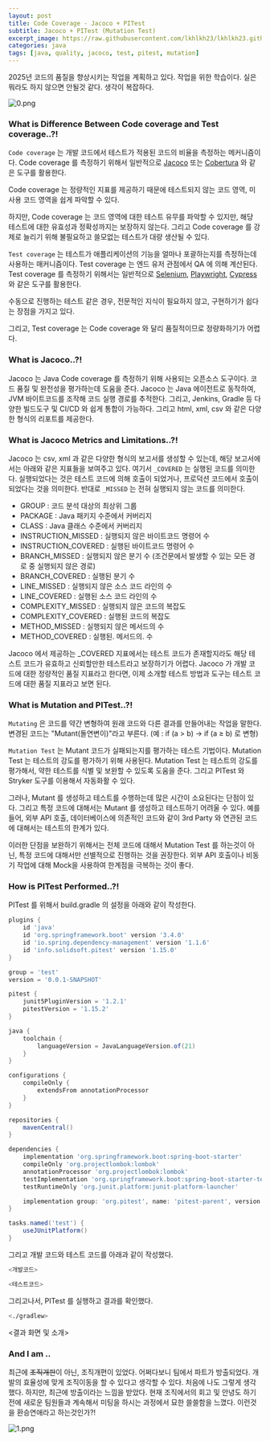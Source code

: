 ```yaml
---
layout: post
title: Code Coverage - Jacoco + PITest
subtitle: Jacoco + PITest (Mutation Test)
excerpt_image: https://raw.githubusercontent.com/lkhlkh23/lkhlkh23.github.io/master/images/2024-12-03/banner.png
categories: java
tags: [java, quality, jacoco, test, pitest, mutation]
---
```

2025년 코드의 품질을 향상시키는 작업을 계획하고 있다. 작업을 위한 학습이다. 실은 뭐라도 하지 않으면 안될것 같다. 생각이 복잡하다.

![0.png](https://raw.githubusercontent.com/lkhlkh23/lkhlkh23.github.io/master/images/2024-12-03/0.png)

### What is Difference Between Code coverage and Test coverage..?!

`Code coverage` 는 개발 코드에서 테스트가 적용된 코드의 비율을 측정하는 메커니즘이다. Code coverage 를 측정하기 위해서 일반적으로 [Jacoco](https://www.baeldung.com/jacoco) 또는 [Cobertura](https://www.baeldung.com/cobertura) 와 같은 도구를 활용한다.

Code coverage 는 정량적인 지표를 제공하기 때문에 테스트되지 않는 코드 영역, 미사용 코드 영역을 쉽게 파악할 수 있다.

하지만, Code coverage 는 코드 영역에 대한 테스트 유무를 파악할 수 있지만, 해당 테스트에 대한 유효성과 정확성까지는 보장하지 않는다. 그리고 Code coverage 를 강제로 늘리기 위해 불필요하고 쓸모없는 테스트가 대량 생산될 수 있다.

`Test coverage` 는 테스트가 애플리케이션의 기능을 얼마나 포괄하는지를 측정하는데 사용하는 매커니즘이다. Test coverage 는 엔드 유저 관점에서 QA 에 의해 계산된다. Test coverage 를 측정하기 위해서는 일반적으로 [Selenium](https://www.baeldung.com/selenium-webdriver-page-object), [Playwright](https://playwright.dev/), [Cypress](https://www.cypress.io/) 와 같은 도구를 활용한다.

수동으로 진행하는 테스트 같은 경우, 전문적인 지식이 필요하지 않고, 구현하기가 쉽다는 장점을 가지고 있다.

그리고, Test coverage 는 Code coverage 와 달리 품질적이므로 정량화하기가 어렵다.

### What is Jacoco..?!

Jacoco 는 Java Code coverage 를 측정하기 위해 사용되는 오픈소스 도구이다. 코드 품질 및 완전성을 평가하는데 도움을 준다. Jacoco 는 Java 에이전트로 동작하여, JVM 바이트코드를 조작해 코드 실행 경로를 추적한다. 그리고, Jenkins, Gradle 등 다양한 빌드도구 및 CI/CD 와 쉽게 통합이 가능하다. 그리고 html, xml, csv 와 같은 다양한 형식의 리포트를 제공한다.

### What is Jacoco Metrics and Limitations..?!

Jacoco 는 csv, xml 과 같은 다양한 형식의 보고서를 생성할 수 있는데, 해당 보고서에서는 아래와 같은 지표들을 보여주고 있다. 여기서 `_COVERED` 는 실행된 코드를 의미한다. 실행되었다는 것은 테스트 코드에 의해 호출이 되었거나, 프로덕션 코드에서 호출이 되었다는 것을 의미한다. 반대로 `_MISSED` 는 전혀 실행되지 않는 코드를 의미한다.

- GROUP : 코드 분석 대상의 최상위 그룹
- PACKAGE : Java 패키지 수준에서 커버리지
- CLASS : Java 클래스 수준에서 커버리지
- INSTRUCTION_MISSED : 실행되지 않은 바이트코드 명령어 수
- INSTRUCTION_COVERED : 실행된 바이트코드 명령어 수
- BRANCH_MISSED : 실행되지 않은 분기 수 (조건문에서 발생할 수 있는 모든 경로 중 실행되지 않은 경로)
- BRANCH_COVERED : 실행된 분기 수
- LINE_MISSED : 실행되지 않은 소스 코드 라인의 수
- LINE_COVERED : 실행된 소스 코드 라인의 수
- COMPLEXITY_MISSED : 실행되지 않은 코드의 복잡도
- COMPLEXITY_COVERED : 실행된 코드의 복잡도
- METHOD_MISSED : 실행되지 않은 메서드의 수
- METHOD_COVERED : 실행된. 메서드의. 수

Jacoco 에서 제공하는 _COVERED 지표에서는 테스트 코드가 존재할지라도 해당 테스트 코드가 유효하고 신뢰할만한 테스트라고 보장하기가 어렵다. Jacoco 가 개발 코드에 대한 정량적인 품질 지표라고 한다면, 이제 소개할 테스트 방법과 도구는 테스트 코드에 대한 품질 지표라고 보면 된다.

### What is Mutation and PITest..?!

`Mutating` 은 코드를 약간 변형하여 원래 코드와 다른 결과를 만들어내는 작업을 말한다. 변경된 코드는 "Mutant(돌연변이)"라고 부른다. (예 : if (a > b) → if (a ≥ b) 로 변형)

`Mutation Test` 는 Mutant 코드가 실패되는지를 평가하는 테스트 기법이다. Mutation Test 는 테스트의 강도를 평가하기 위해 사용된다.  Mutation Test 는 테스트의 강도를 평가해서, 약한 테스트를 식별 및 보완할 수 있도록 도움을 준다. 그리고 PITest 와 Stryker 도구를 이용해서 자동화활 수 있다.

그러나, Mutant 를 생성하고 테스트를 수행하는데 많은 시간이 소요된다는 단점이 있다. 그리고 특정 코드에 대해서는 Mutant 를 생성하고 테스트하기 어려울 수 있다. 예를들어, 외부 API 호출, 데이터베이스에 의존적인 코드와 같이 3rd Party 와 연관된 코드에 대해서는 테스트의 한계가 있다.

이러한 단점을 보완하기 위해서는 전체 코드에 대해서 Mutation Test 를 하는것이 아닌, 특정 코드에 대해서만 선별적으로 진행하는 것을 권장한다. 외부 API 호출이나 비동기 작업에 대해 Mock을 사용하여 한계점을 극복하는 것이 좋다.

### How is PITest Performed..?!

PITest 를 위해서 build.gradle 의 설정을 아래와 같이 작성한다.

```groovy
plugins {
	id 'java'
	id 'org.springframework.boot' version '3.4.0'
	id 'io.spring.dependency-management' version '1.1.6'
	id 'info.solidsoft.pitest' version '1.15.0'
}

group = 'test'
version = '0.0.1-SNAPSHOT'

pitest {
	junit5PluginVersion = '1.2.1'
	pitestVersion = '1.15.2'
}

java {
	toolchain {
		languageVersion = JavaLanguageVersion.of(21)
	}
}

configurations {
	compileOnly {
		extendsFrom annotationProcessor
	}
}

repositories {
	mavenCentral()
}

dependencies {
	implementation 'org.springframework.boot:spring-boot-starter'
	compileOnly 'org.projectlombok:lombok'
	annotationProcessor 'org.projectlombok:lombok'
	testImplementation 'org.springframework.boot:spring-boot-starter-test'
	testRuntimeOnly 'org.junit.platform:junit-platform-launcher'

	implementation group: 'org.pitest', name: 'pitest-parent', version: '1.15.0', ext: 'pom'
}

tasks.named('test') {
	useJUnitPlatform()
}

```

그리고 개발 코드와 테스트 코드를 아래과 같이 작성했다.

```java
<개발코드>
```

```java
<테스트코드>
```

그리고나서, PITest 를 실행하고 결과를 확인했다.

```bash
<./gradlew> 
```

<결과 화면 및 소개>

### And I am ..

최근에 ~~조직개판~~이 아닌, 조직개편이 있었다. 어쩌다보니 팀에서 파트가 방출되었다. 개발의 효율성에 맞게 조직이동을 할 수 있다고 생각할 수 있다. 처음에 나도 그렇게 생각했다. 하지만, 최근에 방출이라는 느낌을 받았다. 현재 조직에서의 회고 및 안녕도 하기전에 새로운 팀원들과 계속해서 미팅을 하시는 과정에서 묘한 쓸쓸함을 느꼈다. 이런것을 환승연애라고 하는것인가?!

![1.png](https://raw.githubusercontent.com/lkhlkh23/lkhlkh23.github.io/master/images/2024-12-03/1.png)
